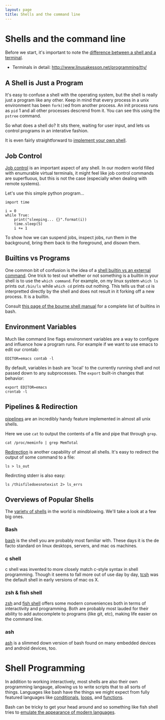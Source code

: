 ```yaml
---
layout: page
title: Shells and the command line
---
```


# Shells and the command line

Before we start, it's important to note the [difference between a shell and a terminal]( http://unix.stackexchange.com/questions/4126/what-is-the-exact-difference-between-a-terminal-a-shell-a-tty-and-a-con).
* Terminals in detail: http://www.linusakesson.net/programming/tty/


## A Shell is Just a Program

It's easy to confuse a shell with the operating system, but the shell is really just a program like any other. Keep in mind that every process in a unix environment has been `fork()`ed from another process. An init process runs as `pid` 1 and all other processes descrend from it. You can see this using the `pstree` command.

So what does a shell do? It sits there, waiting for user input, and lets us control programs in an interative fashion.

It is even fairly straightforward to [implement your own shell](http://www.gnu.org/software/libc/manual/html_node/Implementing-a-Shell.html#Implementing-a-Shell).

## Job Control

[Job control](http://www.tldp.org/LDP/abs/html/x9644.html) is an important aspect of any shell. In our modern world filled with enumurable virtual terminals, it might feel like job control commands are superfluous, but this is not the case (especially when dealing with remote systems).

Let's use this simple python program...

```
import time

i = 0
while True:
    print("sleeping... {}".format(i))
    time.sleep(5)
    i += 1
```
To show how we can suspend jobs, inspect jobs, run them in the background, bring them back to the foreground, and disown them.


## Builtins vs Programs

One common bit of confusion is the idea of a [shell builtin vs an external command](http://unix.stackexchange.com/questions/11454/what-is-the-difference-between-a-builtin-command-and-one-that-is-not).  One trick to test out whether or not something is a builtin in your shell is to use the `which command`. For example, on my linux system `which ls` prints out `/bin/ls` while `which cd` prints out nothing. This tells us that `cd` is interpretted directly by the shell and does not result in it forking off a new process. It is a builtin.

Consult [this page of the bourne shell manual](http://www.gnu.org/software/bash/manual/html_node/Bourne-Shell-Builtins.html#Bourne-Shell-Builtins) for a complete list of builtins in bash.

## Environment Variables

Much like command line flags environment variables are a way to configure and influence how a program runs. For example if we want to use emacs to edit our crontab:

```
EDITOR=emacs contab -l
```

By default, variables in bash are 'local' to the currently running shell and not passed down to any subprocesses. The `export` built-in changes that behavior:

```
export EDITOR=emacs
crontab -l
```

## Pipelines & Redirection

[pipelines](https://en.wikipedia.org/wiki/Pipeline_%28Unix%29) are an incredibly handy feature implemented in almost all unix shells.

Here we use `cat` to output the contents of a file and pipe that through `grep`.
```
cat /proc/meminfo | grep MemTotal
```

[Redirection](http://tldp.org/HOWTO/Bash-Prog-Intro-HOWTO-3.html#ss3.1) is another capability of almost all shells. It's easy to redirect the output of some command to a file:

```
ls > ls_out
```

Redircting stderr is also easy:
```
ls /thisfiledoesnotexist 2> ls_errs
```

## Overviews of Popular Shells

The [variety of shells](http://www.in-ulm.de/~mascheck/various/shells/) in the world is mindblowing. We'll take a look at a few big ones.

### Bash

[bash](http://www.tldp.org/LDP/Bash-Beginners-Guide/html/) is the shell you are probably most familiar with. These days it is the de facto standard on linux desktops, servers, and mac os machines. 

### c shell

c shell was invented to more closely match c-style syntax in shell programming. Though it seems to fall more out of use day by day, [tcsh](http://www.tcsh.org/Welcome) was the default shell in early versions of mac os X.

### zsh & fish shell

[zsh](http://www.zsh.org/) and [fish shell](https://fishshell.com/) offers some modern conveniences both in terms of interactivity and programming. Both are probably most lauded for their ability to add autocomplete to programs (like git, etc), making life easier on the command line.

### ash

[ash](https://en.wikipedia.org/wiki/Almquist_shell) is a slimmed down version of bash found on many embedded devices and android devices, too.

# Shell Programming

In addition to working interactively, most shells are also their own programming langauge, allowing us to write scripts that to all sorts of things. Languages like bash have the things we might expect from fully featured languages like [conditionals](http://tldp.org/HOWTO/Bash-Prog-Intro-HOWTO-6.html), [loops](http://tldp.org/HOWTO/Bash-Prog-Intro-HOWTO-7.html), and [functions](http://tldp.org/HOWTO/Bash-Prog-Intro-HOWTO-8.html).

Bash can be tricky to get your head around and so something like fish shell tries to [emulate the appearance of modern languages](http://fishshell.com/docs/current/tutorial.html#tut_conditionals).
